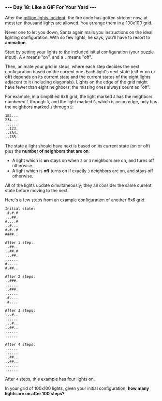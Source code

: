 ### --- Day 18: Like a GIF For Your Yard ---

After the [million lights incident](), the fire code has gotten stricter: now, 
at most ten thousand lights are allowed. You arrange them in a 100x100 
grid.

Never one to let you down, Santa again mails you instructions on the ideal 
lighting configuration. With so few lights, he says, you'll have to resort 
to **animation**.

Start by setting your lights to the included initial configuration (your 
puzzle input). A `#` means "on", and a `.` means "off".

Then, animate your grid in steps, where each step decides the next 
configuration based on the current one. Each light's next state (either on 
or off) depends on its current state and the current states of the eight 
lights adjacent to it (including diagonals). Lights on the edge of the grid 
might have fewer than eight neighbors; the missing ones always count as 
"off".

For example, in a simplified 6x6 grid, the light marked `A` has the neighbors 
numbered `1` through `8`, and the light marked `B`, which is on an edge, only has 
the neighbors marked `1` through `5`:
```
1B5...
234...
......
..123.
..8A4.
..765.
```
The state a light should have next is based on its current state (on or 
off) plus the **number of neighbors that are on**:

- A light which is **on** stays on when `2` or `3` neighbors are on, and turns 
off otherwise.
- A light which is **off** turns on if exactly `3` neighbors are on, and stays 
off otherwise.

All of the lights update simultaneously; they all consider the same current 
state before moving to the next.

Here's a few steps from an example configuration of another 6x6 grid:
```
Initial state:
.#.#.#
...##.
#....#
..#...
#.#..#
####..

After 1 step:
..##..
..##.#
...##.
......
#.....
#.##..

After 2 steps:
..###.
......
..###.
......
.#....
.#....

After 3 steps:
...#..
......
...#..
..##..
......
......

After 4 steps:
......
......
..##..
..##..
......
......
```
After `4` steps, this example has four lights on.

In your grid of 100x100 lights, given your initial configuration, **how many 
lights are on after 100 steps?**
